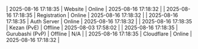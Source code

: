 | 2025-08-16 17:18:35 | Website | Online | 2025-08-16 17:18:32 |
| 2025-08-16 17:18:35 | Registration | Online | 2025-08-16 17:18:32 |
| 2025-08-16 17:18:35 | Auth Server | Online | 2025-08-16 17:18:32 |
| 2025-08-16 17:18:35 | Kezan (PvE) | Offline | 2025-08-03 17:58:02 |
| 2025-08-16 17:18:35 | Gurubashi (PvP) | Offline | N/A |
| 2025-08-16 17:18:35 | Cloudflare | Online | 2025-08-16 17:18:32 |
